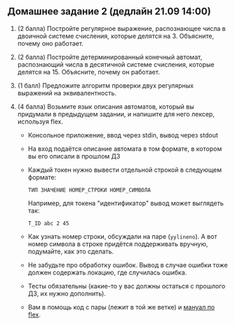 ## Домашнее задание 2 (дедлайн 21.09 14:00)

1. (2 балла) Постройте регулярное выражение, распознающее числа в двоичной системе счисления, которые делятся на 3. Объясните, почему оно работает.

2. (2 балла) Постройте детерминированный конечный автомат, распознающий числа в десятичной системе счисления, которые делятся на 15. Объясните, почему он работает.

3. (1 балл) Предложите алгоритм проверки двух регулярных выражений на эквивалентность.

4. (4 балла) Возьмите язык описания автоматов, который вы придумали в предыдущем задании, и напишите для него лексер, используя flex. 
    * Консольное приложение, ввод через stdin, вывод через stdout
    * На вход подаётся описание автомата в том формате, в котором вы его описали в прошлом ДЗ
    * Каждый токен нужно вывести отдельной строкой в следующем формате:

        `ТИП ЗНАЧЕНИЕ НОМЕР_СТРОКИ НОМЕР_СИМВОЛА`

        Например, для токена "идентификатор" вывод может выглядеть так:

        `T_ID abc 2 45`

    * Как узнать номер строки, обсуждали на паре (`yylineno`). А вот номер символа в строке придётся поддерживать вручную, подумайте, как это сделать.

    * Не забудьте про обработку ошибок. Вывод в случае ошибки тоже должен содержать локацию, где случилась ошибка.
    
    * Тесты обязательны (какие-то у вас должны остаться с прошлого ДЗ, их нужно дополнить).

    * Вам в помощь код с пары (лежит в той же ветке) и [мануал по flex](https://westes.github.io/flex/manual/index.html).